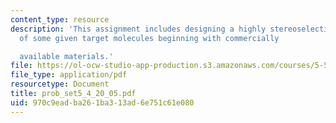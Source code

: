 ```yaml
---
content_type: resource
description: 'This assignment includes designing a highly stereoselective synthesis
  of some given target molecules beginning with commercially

  available materials.'
file: https://ol-ocw-studio-app-production.s3.amazonaws.com/courses/5-512-synthetic-organic-chemistry-ii-spring-2005/970c9eadba261ba313ad6e751c61e080_prob_set5_4_20_05.pdf
file_type: application/pdf
resourcetype: Document
title: prob_set5_4_20_05.pdf
uid: 970c9ead-ba26-1ba3-13ad-6e751c61e080
---
```

